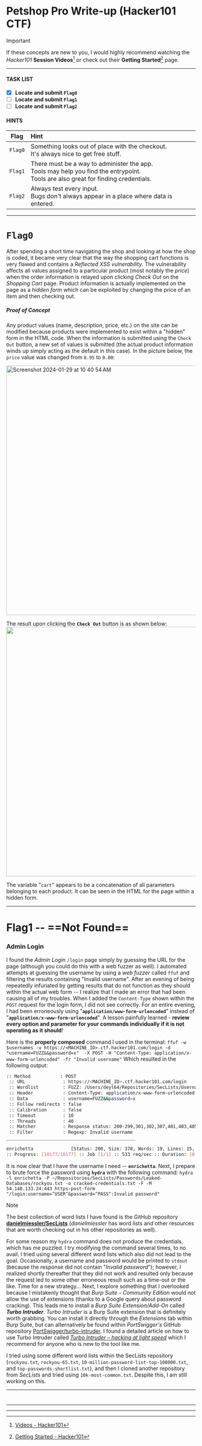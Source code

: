 # Petshop Pro Write-up (Hacker101 CTF)

> [!IMPORTANT]
> If these concepts are new to you, I would highly recommend watching the _Hacker101_ **Session Videos**[^1] or check out their **Getting Started**[^2] page.

---

#### TASK LIST
- [x] **Locate and submit `Flag0`**
- [ ] **Locate and submit `Flag1`**
- [ ] **Locate and submit `Flag2`**

#### HINTS
| Flag | Hint |
| --- | :--- |
| `Flag0` | Something looks out of place with the checkout.<br>It's always nice to get free stuff. |
| `Flag1` | There must be a way to administer the app.<br>Tools may help you find the entrypoint.<br>Tools are also great for finding credentials. |
| `Flag2` | Always test every input.<br>Bugs don't always appear in a place where data is entered. |

---
# `Flag0`
After spending a short time navigating the shop and looking at how the shop is coded, it became very clear that the way the shopping cart functions is very flawed and contains a *Reflected XSS vulnerability*. The vulnerability affects all values assigned to a particular product (most notably the _price_) when the order information is relayed upon clicking *Check Out* on the *Shopping Cart* page. Product information is actually implemented on the page as a *hidden form* which can be exploited by changing the price of an item and then checking out.

##### Proof of Concept
Any product values (name, description, price, etc.) on the site can be modified because products were implemented to exist within a "hidden" form in the HTML code. When the information is submitted using the `Check Out` button, a new set of values is submitted (the actual product information winds up simply acting as the default in this case). In the picture below, the `price` value was changed from `8.95` to `0.00`:

<img width="662" alt="Screenshot 2024-01-29 at 10 40 54 AM" src="https://github.com/Deyl64/CTF-Writeups/assets/33075179/1944a83e-69d1-404c-bedb-4c9e1b0d7f81">

The result upon clicking the **`Check Out`** button is as shown below:
<img width="662" src="https://github.com/Deyl64/CTF-Writeups/assets/33075179/a8630a1e-d551-415c-b723-a2e4ea6379fa">

The variable "`cart`" appears to be a concatenation of all parameters belonging to each product. It can be seen in the HTML for the page within a hidden form.

---
# Flag1 -- ==Not Found==
### Admin Login
I found the *Admin Login* `/login` page simply by guessing the URL for the page (although you could do this with a web fuzzer as well). I automated attempts at guessing the username by using a _web fuzzer_ called `ffuf` and filtering the results containing "Invalid username". After an evening of being repeatedly infuriated by getting results that do not function as they should within the actual web form -- I realize that I made an error that had been causing all of my troubles. When I added the `Content-Type` shown within the `POST` request for the login form, I did not see correctly. For an entire evening, I had been erroneously using "**`application/www-form-urlencoded`**" instead of "**`application/x-www-form-urlencoded`**". A lesson painfully learned - **review every option and parameter for your commands individually if it is not operating as it should**!

Here is the **properly composed** command I used in the terminal:
  `ffuf -w $usernames -u https://<MACHINE_ID>.ctf.hacker101.com/login -d "username=FUZZ&&password=x"  -X POST -H "Content-Type: application/x-www-form-urlencoded" -fr "Invalid username"`
Which resulted in the following output:
  ```BASH
  :: Method           : POST
   :: URL              : https://<MACHINE_ID>.ctf.hacker101.com/login
   :: Wordlist         : FUZZ: /Users/deyl64/Repositories/SecLists/Usernames/Names/names.txt
   :: Header           : Content-Type: application/x-www-form-urlencoded
   :: Data             : username=FUZZ&&password=x
   :: Follow redirects : false
   :: Calibration      : false
   :: Timeout          : 10
   :: Threads          : 40
   :: Matcher          : Response status: 200-299,301,302,307,401,403,405,500
   :: Filter           : Regexp: Invalid username
  ________________________________________________
  
  enrichetta              [Status: 200, Size: 378, Words: 19, Lines: 15, Duration: 59ms]
  :: Progress: [10177/10177] :: Job [1/1] :: 533 req/sec :: Duration: [0:00:27] :: Errors: 0 ::
  ```
It is now clear that I have the username I need -- **`enrichetta`**. Next, I prepare to brute force the password using **`hydra`** with the following command:
  `hydra -l enrichetta -P ~/Repositories/SecLists/Passwords/Leaked-Databases/rockyou.txt -o cracked-credentials.txt -F -M 54.148.133.24:443 https-post-form "/login:username=^USER^&password=^PASS^:Invalid password"`

> [!NOTE]
> The best collection of word lists I have found is the GitHub repository [**danielmiessler/SecLists**](https://github.com/danielmiessler/SecLists) (_danielmiessler_ has word lists and other resources that are worth checking out in his other repositories as well). 

For some reason my `hydra` command does not produce the credentials, which has me puzzled. I try modifying the command several times, to no avail. I tried using several different word lists which also did not lead to the goal. Occasionally, a username and password would be printed to `stdout` (because the response did not contain "_Invalid password_"); however, I realized shortly thereafter that they did not work and resulted only because the request led to some other erroneous result such as a time-out or the like. Time for a new strategy...
Next, I explore something that I overlooked because I mistakenly thought that _Burp Suite - Community Edition_ would not allow the use of extensions (thanks to a Google query about password cracking). This leads me to install a _Burp Suite Extension/Add-On_ called _**Turbo Intruder**_. *Turbo Intruder* is a Burp Suite extension that is definitely worth grabbing. You can install it directly through the _Extensions_ tab within Burp Suite, but can alternatively be found within _PortSwigger's_ GitHub repository [PortSwigger/turbo-intruder](https://github.com/PortSwigger/turbo-intruder). I found a detailed article on how to use Turbo Intruder called [*Turbo Intruder – hacking at light speed*](https://security.packt.com/turbo-intruder/) which I recommend for anyone who is new to the tool like me.

I tried using some different word lists within the SecLists repository (`rockyou.txt`, `rockyou-65.txt`, `10-million-password-list-top-100000.txt`, and `top-passwords-shortlist.txt`), and then I cloned another repository from _SecLists_ and tried using `10k-most-common.txt`. Despite this, I am still working on this.

  

---
# 

---
[^1]: [Videos - Hacker101](https://www.hacker101.com/videos)
[^2]: [Getting Started - Hacker101](https://www.hacker101.com/start-here)


---
